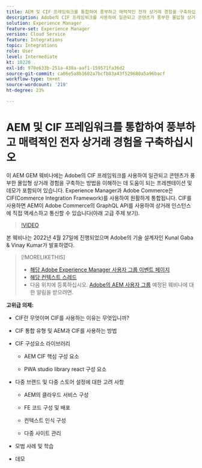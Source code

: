 ```yaml
---
title: AEM 및 CIF 프레임워크를 통합하여 풍부하고 매력적인 전자 상거래 경험을 구축하십시오
description: Adobe의 CIF 프레임워크를 사용하여 일관되고 콘텐츠가 풍부한 몰입형 상거래 경험을 구축하는 방법을 이해하십시오.
solution: Experience Manager
feature-set: Experience Manager
version: Cloud Service
feature: Integrations
topic: Integrations
role: User
level: Intermediate
kt: 10220
exl-id: 970e633b-251a-438a-aaf1-159571fa36d2
source-git-commit: ca06e5a8b1602a7bcfb83a43f529680a5a96bacf
workflow-type: tm+mt
source-wordcount: '219'
ht-degree: 23%

---
```


# AEM 및 CIF 프레임워크를 통합하여 풍부하고 매력적인 전자 상거래 경험을 구축하십시오

이 AEM GEM 웨비나에는 Adobe의 CIF 프레임워크를 사용하여 일관되고 콘텐츠가 풍부한 몰입형 상거래 경험을 구축하는 방법을 이해하는 데 도움이 되는 프레젠테이션 및 데모가 포함되어 있습니다. Experience Manager과 Adobe Commerce은 CIF(Commerce Integration Framework)를 사용하여 원활하게 통합됩니다. CIF를 사용하면 AEM이 Adobe Commerce의 GraphQL API를 사용하여 상거래 인스턴스에 직접 액세스하고 통신할 수 있습니다(아래 고급 주제 보기).

>[!VIDEO](https://video.tv.adobe.com/v/342565/?quality=12&learn=on)

본 웨비나는 2022년 4월 27일에 진행되었으며 Adobe의 기술 설계자인 Kunal Gaba &amp; Vinay Kumar가 발표하였다.

>[!MORELIKETHIS]
>
>* [해당 Adobe Experience Manager 사용자 그룹 이벤트 페이지](https://adobe.ly/3O0uXl5/)
>* [해당 컨텍스트 스레드](https://adobe.ly/3jorz5r)
>* 다음 위치에 등록하십시오. [Adobe의 AEM 사용자 그룹](https://aem-augs.adobe.com/) 예정된 웨비나에 대한 알림을 받으려면.


**고위급 의제:**

* CIF란 무엇이며 CIF를 사용하는 이유는 무엇입니까?

* CIF 통합 유형 및 AEM과 CIF를 사용하는 방법

* CIF 구성요소 라이브러리

   * AEM CIF 핵심 구성 요소

   * PWA studio library react 구성 요소

* 다중 브랜드 및 다중 스토어 설정에 대한 고려 사항

   * AEM의 클라우드 서비스 구성

   * FE 코드 구성 및 배포

   * 컨텍스트 인식 구성

   * 다중 사이트 관리

* 모범 사례 및 학습

* 데모
